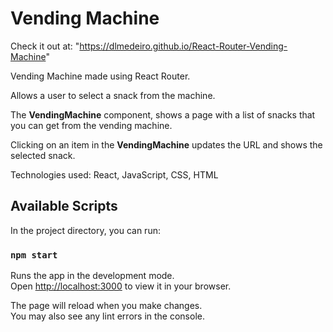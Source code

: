 # Vending Machine

Check it out at: "https://dlmedeiro.github.io/React-Router-Vending-Machine"

Vending Machine made using React Router.

Allows a user to select a snack from the machine.

The  __VendingMachine__ component, shows a page with a list of snacks that you can get from the vending machine.


Clicking on an item in the __VendingMachine__ updates the URL and shows the selected snack.

Technologies used: React, JavaScript, CSS, HTML


## Available Scripts

In the project directory, you can run:

### `npm start`

Runs the app in the development mode.\
Open [http://localhost:3000](http://localhost:3000) to view it in your browser.

The page will reload when you make changes.\
You may also see any lint errors in the console.


